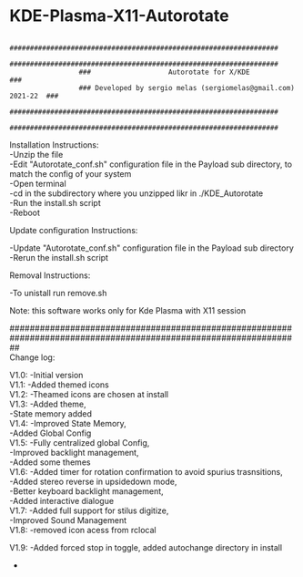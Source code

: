 # KDE-Plasma-X11-Autorotate
                     ##################################################################  
                     ##################################################################  
                     ###                   Autorotate for X/KDE                     ###  
                     ### Developed by sergio melas (sergiomelas@gmail.com) 2021-22  ###  
                     ##################################################################  
                     ##################################################################  
  
Installation Instructions:  
  -Unzip the file  
  -Edit "Autorotate_conf.sh" configuration file in the Payload sub directory, to match the config of your system  
  -Open terminal  
  -cd in the subdirectory where you unzipped likr in ./KDE_Autorotate  
  -Run the install.sh script  
  -Reboot  
  
Update configuration Instructions:  
  
  -Update "Autorotate_conf.sh" configuration file in the Payload sub directory  
  -Rerun the install.sh script  
  
Removal Instructions:  
  
  -To unistall run remove.sh  
  
Note: this software works only for Kde Plasma with X11 session  
  
##################################################################################################################  
Change log:  
  
V1.0: -Initial version  
V1.1: -Added themed icons  
V1.2: -Theamed icons are chosen at install  
V1.3: -Added theme,  
      -State memory added  
V1.4: -Improved State Memory,  
      -Added Global Config  
V1.5: -Fully centralized global Config,  
      -Improved backlight management,  
      -Added some themes  
V1.6: -Added timer for rotation confirmation to avoid spurius trasnsitions,  
      -Added stereo reverse in upsidedown mode,  
      -Better keyboard backlight management,  
      -Added interactive dialogue  
V1.7: -Added full support for stilus digitize,  
      -Improved Sound Management  
V1.8: -removed icon acess from rclocal

V1.9: -Added forced stop in toggle, added autochange directory in install

-
